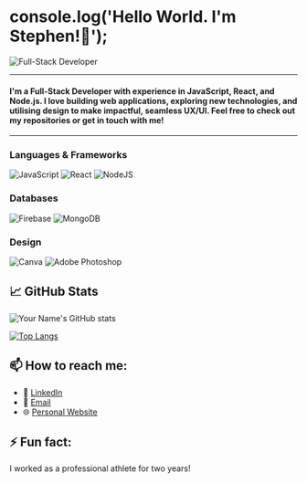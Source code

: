 # console.log('Hello World. I\'m Stephen!👋');

![Full-Stack Developer](https://img.shields.io/badge/Full_Stack_Developer-JavaScript_/_React_/_Node.js-blue)

***

#### I'm a Full-Stack Developer with experience in JavaScript, React, and Node.js. I love building web applications, exploring new technologies, and utilising design to make impactful, seamless UX/UI. Feel free to check out my repositories or get in touch with me!

***

### Languages & Frameworks
![JavaScript](https://img.shields.io/badge/javascript-%23323330.svg?style=for-the-badge&logo=javascript&logoColor=%23F7DF1E)
![React](https://img.shields.io/badge/react-%2320232a.svg?style=for-the-badge&logo=react&logoColor=%2361DAFB)
![NodeJS](https://img.shields.io/badge/node.js-6DA55F?style=for-the-badge&logo=node.js&logoColor=white)

### Databases
![Firebase](https://img.shields.io/badge/Firebase-039BE5?style=for-the-badge&logo=Firebase&logoColor=white)
![MongoDB](https://img.shields.io/badge/MongoDB-%234ea94b.svg?style=for-the-badge&logo=mongodb&logoColor=white)

### Design
![Canva](https://img.shields.io/badge/Canva-%2300C4CC.svg?style=for-the-badge&logo=Canva&logoColor=white)
![Adobe Photoshop](https://img.shields.io/badge/adobe%20photoshop-%2331A8FF.svg?style=for-the-badge&logo=adobe%20photoshop&logoColor=white)

## 📈 GitHub Stats

![Your Name's GitHub stats](https://github-readme-stats.vercel.app/api?username=stephen-gloade&show_icons=true&theme=radical)

[![Top Langs](https://github-readme-stats.vercel.app/api/top-langs/?username=stephen-gloade&layout=compact&theme=radical)](https://github.com/anuraghazra/github-readme-stats)

## 📫 How to reach me:

- 💼 [LinkedIn](https://www.linkedin.com/in/stephen-gloade/)
- 📧 [Email](stephen.gloade@gmail.com)
- 🌐 [Personal Website](boop)

## ⚡ Fun fact:

I worked as a professional athlete for two years!
